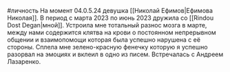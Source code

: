 #личность 
На момент 04.0.5.24 девушка [[Николай Ефимов|Ефимова Николая]].
В период с марта 2023 по июнь 2023 дружила со [[Rindou Dost Degan|мной]].
Устроила мне тотальный разнос мозга в марте, между нами содержится клятва на крови о постоянном непрерывном общении и взаимопомощи которая была успешно нарушена с её стороны.
Сплела мне зелено-красную фенечку которую я успешно разорвал на эмоциях и вклеил в одно из писем. Встречалась с Андреем Лазаренко.